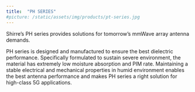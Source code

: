 ```yaml
---
title:  "PH SERIES"
#picture: /static/assets/img/products/pt-series.jpg
---
```


Shirre’s PH series provides solutions for tomorrow’s mmWave array antenna demands.

PH series is designed and manufactured to ensure the best dielectric performance. Specifically formulated to sustain severe environment, the material has extremely low moisture absorption and PIM rate. Maintaining a stable electrical and mechanical properties in humid environment enables the best antenna performance and makes PH series a right solution for high-class 5G applications.
